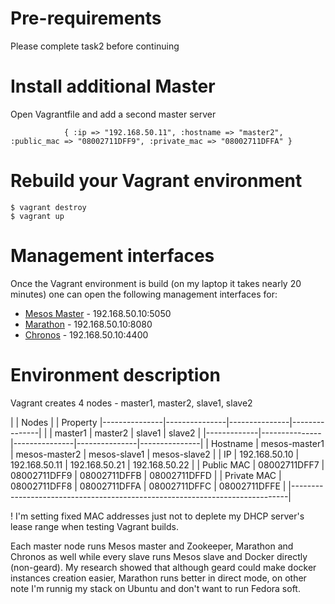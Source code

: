 # Pre-requirements

Please complete task2 before continuing

# Install additional Master

Open Vagrantfile and add a second master server

```
            { :ip => "192.168.50.11", :hostname => "master2", :public_mac => "08002711DFF9", :private_mac => "08002711DFFA" }    
```
 
# Rebuild your Vagrant environment

```
$ vagrant destroy
$ vagrant up
```

# Management interfaces

Once the Vagrant environment is build (on my laptop it takes nearly 20 minutes) one can open the following management interfaces for:

* [Mesos Master](http://192.168.50.10:5050) - 192.168.50.10:5050
* [Marathon](http://192.168.50.10:8080) - 192.168.50.10:8080
* [Chronos](http://192.168.50.10:4400) - 192.168.50.10:4400

# Environment description

Vagrant creates 4 nodes - master1, master2, slave1, slave2

|             |                              Nodes                            |
| Property    |---------------|---------------|---------------|---------------|
|             |    master1    |    master2    |    slave1     |   slave2      |
|-------------|---------------|---------------|---------------|---------------|
| Hostname    | mesos-master1 | mesos-master2 | mesos-slave1  | mesos-slave2  |
| IP          | 192.168.50.10 | 192.168.50.11 | 192.168.50.21 | 192.168.50.22 |
| Public MAC  | 08002711DFF7  | 08002711DFF9  | 08002711DFFB  | 08002711DFFD  |
| Private MAC | 08002711DFF8  | 08002711DFFA  | 08002711DFFC  | 08002711DFFE  |
|-----------------------------------------------------------------------------|

! I'm setting fixed MAC addresses just not to deplete my DHCP server's lease range when testing Vagrant builds.

Each master node runs Mesos master and Zookeeper, Marathon and Chronos as well while every slave runs Mesos slave and Docker directly (non-geard). My research showed that although geard could make docker instances creation easier, Marathon runs better in direct mode, on other note I'm runnig my stack on Ubuntu and don't want to run Fedora soft.
